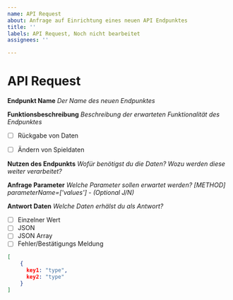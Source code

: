 ```yaml
---
name: API Request
about: Anfrage auf Einrichtung eines neuen API Endpunktes
title: ''
labels: API Request, Noch nicht bearbeitet
assignees: ''

---
```


# API Request

**Endpunkt Name**
*Der Name des neuen Endpunktes*

**Funktionsbeschreibung**
*Beschreibung der erwarteten Funktionalität des Endpunktes*

- [ ] Rückgabe von Daten
- [ ] Ändern von Spieldaten


**Nutzen des Endpunkts**
*Wofür benötigst du die Daten? Wozu werden diese weiter verarbeitet?*

**Anfrage Parameter**
*Welche Parameter sollen erwartet werden?*
*[METHOD] parameterName=['values'] - (Optional J/N)*

**Antwort Daten**
*Welche Daten erhälst du als Antwort?*

- [ ] Einzelner Wert
- [ ] JSON
- [ ] JSON Array
- [ ] Fehler/Bestätigungs Meldung

```json
[
    {
      key1: "type",
      key2: "type"
    }
]
```